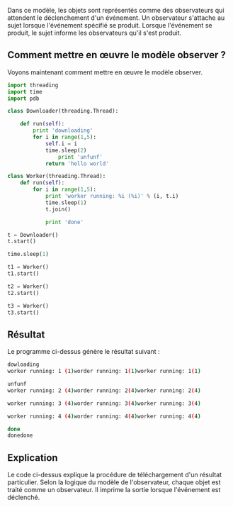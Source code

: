 Dans ce modèle, les objets sont représentés comme des observateurs qui attendent le déclenchement d'un événement. Un observateur s'attache au sujet lorsque l'événement spécifié se produit. Lorsque l'événement se produit, le sujet informe les observateurs qu'il s'est produit.

## Comment mettre en œuvre le modèle observer ?

Voyons maintenant comment mettre en œuvre le modèle observer.

```python
import threading
import time
import pdb

class Downloader(threading.Thread):

    def run(self):
        print 'downloading'
        for i in range(1,5):
            self.i = i
            time.sleep(2)
                print 'unfunf'
            return 'hello world'

class Worker(threading.Thread):
    def run(self):
        for i in range(1,5):
            print 'worker running: %i (%i)' % (i, t.i)
            time.sleep(1)
            t.join()

            print 'done'

t = Downloader()
t.start()

time.sleep(1)

t1 = Worker()
t1.start()

t2 = Worker()
t2.start()

t3 = Worker()
t3.start()
```

## Résultat

Le programme ci-dessus génère le résultat suivant :

```bash
dowloading
worker running: 1 (1)worder running: 1(1)worker running: 1(1)

unfunf
worker running: 2 (4)worder running: 2(4)worker running: 2(4)

worker running: 3 (4)worder running: 3(4)worker running: 3(4)

worker running: 4 (4)worder running: 4(4)worker running: 4(4)

done
donedone
```

## Explication

Le code ci-dessus explique la procédure de téléchargement d'un résultat particulier. Selon la logique du modèle de l'observateur, chaque objet est traité comme un observateur. Il imprime la sortie lorsque l'événement est déclenché.